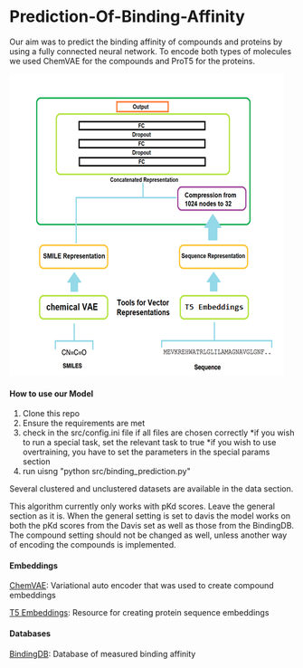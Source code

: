 # Prediction-Of-Binding-Affinity

Our aim was to predict the binding affinity of compounds and proteins by using a fully connected neural network.
To encode both types of molecules we used ChemVAE for the compounds and ProT5 for the proteins. 

![plot](./images/mymodel.png)


#### How to use our Model
1. Clone this repo
2. Ensure the requirements are met
3. check in the src/config.ini file if all files are chosen correctly
	*if you wish to run a special task, set the relevant task to true
	*if you wish to use overtraining, you have to set the parameters in the special params section
4. run uisng "python src/binding_prediction.py"

Several clustered and unclustered datasets are available in the data section.

This algorithm currently only works with pKd scores. Leave the general section as it is. When the general setting is set to davis
the model works on both the pKd scores from the Davis set as well as those from the BindingDB.
The compound setting should not be changed as well, unless another way of encoding the compounds is implemented. 


#### Embeddings

[ChemVAE](https://github.com/aspuru-guzik-group/chemical_vae): Variational auto encoder that was used to create compound embeddings

[T5 Embeddings](https://github.com/agemagician/ProtTrans): Resource for creating protein sequence embeddings

#### Databases

[BindingDB](https://www.bindingdb.org/bind/index.jsp): Database of measured binding affinity

<!--

## Table of Contents

* [Description](#Description)
* [Setup](#Setup)
	* [BindingDB](#BindingDB)
* [Usage](#usage)
	* [Preprocess Data](#Preprocess-Data)
	* [Training a model](#Training-a-model)
		* [config.ini](#config.ini)
	* [Load pre-trained model and load new data](#Load-pre-trained-model-and-load-new-data)
* [Links](#Links)
	* [Project related presentations and publications](#Project-related-presentations-and-publications)
	* [Related resources](#Related-resources)
		* [Embeddings](#Embeddings)
		* [Databases](#Databases)
		* [Related Work](#Related-work)
* [ToDOs](#ToDOs)
* [Future ideas](#Future-ideas)



#### config.ini

This file is for adjusting the settings that should be used for training a new model.
-->


